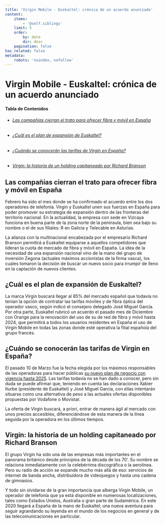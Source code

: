 ```yaml
---
title: 'Virgin Mobile - Euskaltel: crónica de un acuerdo anunciado'
content:
    items:
        - '@self.siblings'
    limit: 5
    order:
        by: date
        dir: desc
    pagination: false
has_related: false
metadata:
    robots: 'noindex, nofollow'
---
```


# Virgin Mobile - Euskaltel: crónica de un acuerdo anunciado

<div class="mb-5"></div>

#### Tabla de Contenidos
<div class="links-list"></div>

* ######  <span class="magnet-link">[Las compañías cierran el trato para ofrecer fibra y móvil en España](#espana)</span>
* ######  <span class="magnet-link">[¿Cuál es el plan de expansión de Euskaltel?](#plan)</span>
* ######  <span class="magnet-link">[¿Cuándo se conocerán las tarifas de Virgin en España?](#tarifas)</span>
* ######  <span class="magnet-link">[Virgin: la historia de un holding capitaneado por Richard Branson](#holding)</span>

<div class="mb-5"></div>

## <span id="espana">Las compañías cierran el trato para ofrecer fibra y móvil en España</span>

Febrero ha sido el mes donde se ha confirmado el acuerdo entre los dos operadores de telefonía. Virgin y Euskaltel unen sus fuerzas en España para poder promover su estrategia de expansión dentro de las fronteras del territorio nacional. En la actualidad, la empresa con sede en Vizcaya funciona en buena parte de la zona norte de la península, bien sea bajo su nombre o el de sus filiales: R en Galicia y Telecable en Asturias. 

La alianza con la multinacional encabezada por el empresario Richard Branson permitirá a Euskaltel equiparse a aquellos competidores que lideran la cuota de mercado de fibra y móvil en España. La idea de la necesidad de una expansión nacional vino de la mano del grupo de inversión Zegona (actuales máximos accionistas de la firma vasca), los cuales tomaron la decisión de buscar un nuevo socio para irrumpir de lleno en la captación de nuevos clientes.
    
<div class="mb-5"></div>
    
## <span id="plan">¿Cuál es el plan de expansión de Euskaltel?</span>
   
La marca Virgin buscará llegar al 85% del mercado español que todavía no tenían la opción de contratar las tarifas móviles y de fibra óptica del operador vasco, según indicó el consejero delegado José Miguel García. Por otra parte, Euskaltel rubricó un acuerdo el pasado mes de Diciembre con Orange para la renovación del uso de su de red de fibra y móvil hasta 2024, que permitirá a todos los usuarios residentes en España el uso de Virgin Mobile en todas las zonas donde esté operativa la filial española del grupo francés.

<div class="mb-5"></div>
    
## <span id="tarifas">¿Cuándo se conocerán las tarifas de Virgin en España?</span>

El pasado 10 de Marzo fue la fecha elegida por los máximos responsables de las operadoras para hacer públicas [su nuevo plan de negocio con vigencia hasta 2025](https://virgin-pre.bysidecar.me/es/home/virgin-mobile-el-plan-de-negocio-2020-2025-de-euskaltel). Las tarifas todavía no se han dado a conocer, pero sin duda se puede afirmar que, teniendo en cuenta las declaraciones Xabier Iturbe (presidente de Euskaltel) y José Miguel García, con ellas intentarán situarse como una alternativa de peso a las actuales ofertas disponibles propuestas por Vodafone o Movistar.

La oferta de Virgin buscará, a priori, entrar de manera ágil al mercado con unos precios accesibles, diferenciándose de esta manera de la línea seguida por la operadora en los últimos tiempos. 

<div class="mb-5"></div>
    
## <span id="holding">Virgin: la historia de un holding capitaneado por Richard Branson</span>

El grupo Virgin ha sido una de las empresas más importantes en el panorama británico desde principios de la década de los 70’. Su nombre se relaciona inmediatamente con la celebérrima discográfica o la aerolínea. Pero su radio de acción se expande mucho más allá de eso: servicios de internet de banda ancha, distribuidora de videojuegos y hasta una cadena de gimnasios. 

Y todo sin olvidarse de la gran importancia que alberga Virgin Mobile, un operador de telefonía que ya está disponible en numerosas localizaciones, tales como Estados Unidos, Australia o gran parte de Sudamérica. En este 2020 llegará a España de la mano de Euskaltel; una nueva aventura para seguir agrandando su leyenda en el mundo de los negocios en general y de las telecomunicaciones en particular.



    
